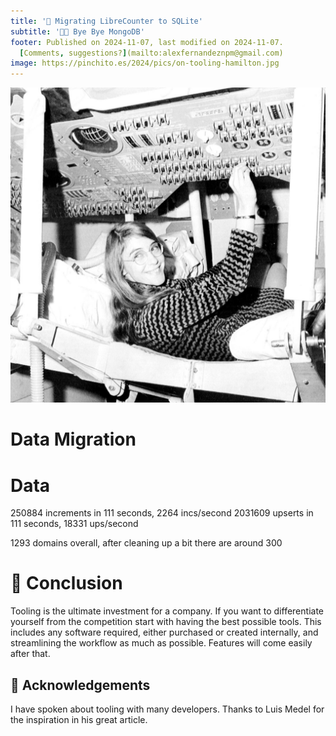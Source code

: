 ```yaml
---
title: '🔧 Migrating LibreCounter to SQLite'
subtitle: '🧑‍💻 Bye Bye MongoDB'
footer: Published on 2024-11-07, last modified on 2024-11-07.
  [Comments, suggestions?](mailto:alexfernandeznpm@gmail.com)
image: https://pinchito.es/2024/pics/on-tooling-hamilton.jpg
---
```



![Margaret Hamilton doing some hardcore computing. Source: © NASA | 17/08/2020 | Margaret Hamilton.](pics/on-tooling-hamilton.jpg "A young Margaret Hamilton, the NASA engineer, is lying on her back touching some controls on what looks like a space computer console")

# 

# Data Migration

# Data

250884 increments in 111 seconds, 2264 incs/second
2031609 upserts in 111 seconds, 18331 ups/second

1293 domains overall, after cleaning up a bit there are around 300

# 🤔 Conclusion

Tooling is the ultimate investment for a company.
If you want to differentiate yourself from the competition start with having the best possible tools.
This includes any software required, either purchased or created internally,
and streamlining the workflow as much as possible.
Features will come easily after that.

## 🙏 Acknowledgements

I have spoken about tooling with many developers.
Thanks to Luis Medel for the inspiration in his great article.

